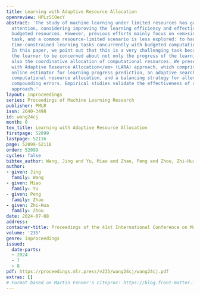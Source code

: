```yaml
---
title: Learning with Adaptive Resource Allocation
openreview: HPLzSCOecY
abstract: 'The study of machine learning under limited resources has gathered increasing
  attention, considering improving the learning efficiency and effectiveness with
  budgeted resources. However, previous efforts mainly focus on <em>single</em> learning
  task, and a common resource-limited scenario is less explored: to handle <em>multiple</em>
  time-constrained learning tasks concurrently with budgeted computational resources.
  In this paper, we point out that this is a very challenging task because it demands
  the learner to be concerned about not only the progress of the learning tasks but
  also the coordinative allocation of computational resources. We present the <em>Learning
  with Adaptive Resource Allocation</em> (LARA) approach, which comprises an efficient
  online estimator for learning progress prediction, an adaptive search method for
  computational resource allocation, and a balancing strategy for alleviating prediction-allocation
  compounding errors. Empirical studies validate the effectiveness of our proposed
  approach.'
layout: inproceedings
series: Proceedings of Machine Learning Research
publisher: PMLR
issn: 2640-3498
id: wang24cj
month: 0
tex_title: Learning with Adaptive Resource Allocation
firstpage: 52099
lastpage: 52116
page: 52099-52116
order: 52099
cycles: false
bibtex_author: Wang, Jing and Yu, Miao and Zhao, Peng and Zhou, Zhi-Hua
author:
- given: Jing
  family: Wang
- given: Miao
  family: Yu
- given: Peng
  family: Zhao
- given: Zhi-Hua
  family: Zhou
date: 2024-07-08
address:
container-title: Proceedings of the 41st International Conference on Machine Learning
volume: '235'
genre: inproceedings
issued:
  date-parts:
  - 2024
  - 7
  - 8
pdf: https://proceedings.mlr.press/v235/wang24cj/wang24cj.pdf
extras: []
# Format based on Martin Fenner's citeproc: https://blog.front-matter.io/posts/citeproc-yaml-for-bibliographies/
---
```

